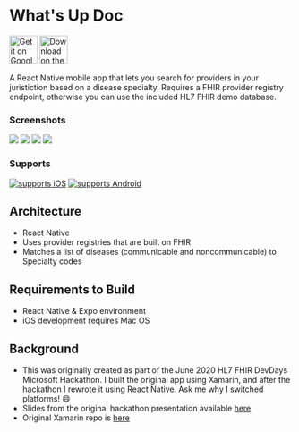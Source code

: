 # What's Up Doc

<p float="left">
<a href="https://play.google.com/store/apps/details?id=com.davealdon.whatsupdoc"><img alt="Get it on Google Play" src="https://lh3.googleusercontent.com/cjsqrWQKJQp9RFO7-hJ9AfpKzbUb_Y84vXfjlP0iRHBvladwAfXih984olktDhPnFqyZ0nu9A5jvFwOEQPXzv7hr3ce3QVsLN8kQ2Ao=s0" height="50"></a>
<a href="https://apps.apple.com/us/app/whats-up-doc/id1519077039"><img alt="Download on the App Store" src="https://developer.apple.com/app-store/marketing/guidelines/images/badge-example-preferred_2x.png" height="50"></a></p>

A React Native mobile app that lets you search for providers in your juristiction based on a disease specialty. Requires a FHIR provider registry endpoint, otherwise you can use the included HL7 FHIR demo database.

### Screenshots

<p float="left">
<img src="https://lh3.googleusercontent.com/2fnQyXgGvRZzscD_6CaHRLoXQPGxPBYgRPXT9eO69VrVALq2CWJtwYEb88KF1MjEtKN0=w720-h310-rw">
<img src="https://lh3.googleusercontent.com/M9pPo4qLsqTL9sXWcaqN1JHgD84lOjcj42w1kIERS7uQ4V07tTMsDx4r__6SyNt4jJ8=w720-h310-rw">
<img src="https://lh3.googleusercontent.com/cXm9C-o-GQwHtSW1_iyA5rGMddDzOfoR__Rg0SZxxTGPwVkfOPNjpzxro4qKriykRg=w720-h310-rw">
<img src="https://lh3.googleusercontent.com/2ClVgM2eFw9phavJw-l1jhtwLDxieGJM49VB0FElQfV9swvzT-fYZ-aClmkMriLsisoi=w720-h310-rw">
</p>

### Supports

[![supports iOS](https://img.shields.io/badge/iOS-4630EB.svg?style=for-the-badge&logo=APPLE&labelColor=000&logoColor=fff)](https://github.com/DaveAldon/Whats-Up-Doc) [![supports Android](https://img.shields.io/badge/Android-4630EB.svg?style=for-the-badge&logo=ANDROID&labelColor=000&logoColor=fff)](https://github.com/DaveAldon/Whats-Up-Doc)

## Architecture

- React Native
- Uses provider registries that are built on FHIR
- Matches a list of diseases (communicable and noncommunicable) to Specialty codes

## Requirements to Build

- React Native & Expo environment
- iOS development requires Mac OS

## Background

- This was originally created as part of the June 2020 HL7 FHIR DevDays Microsoft Hackathon. I built the original app using Xamarin, and after the hackathon I rewrote it using React Native. Ask me why I switched platforms! :smile:
- Slides from the original hackathon presentation available [here](https://docs.google.com/presentation/d/1X6qeCuRigvTkzUoinb5pg-8AWY9c05240loeVSkdVFo/edit?usp=sharing)
- Original Xamarin repo is [here](https://github.com/DaveAldon/Whats-Up-Doc)

